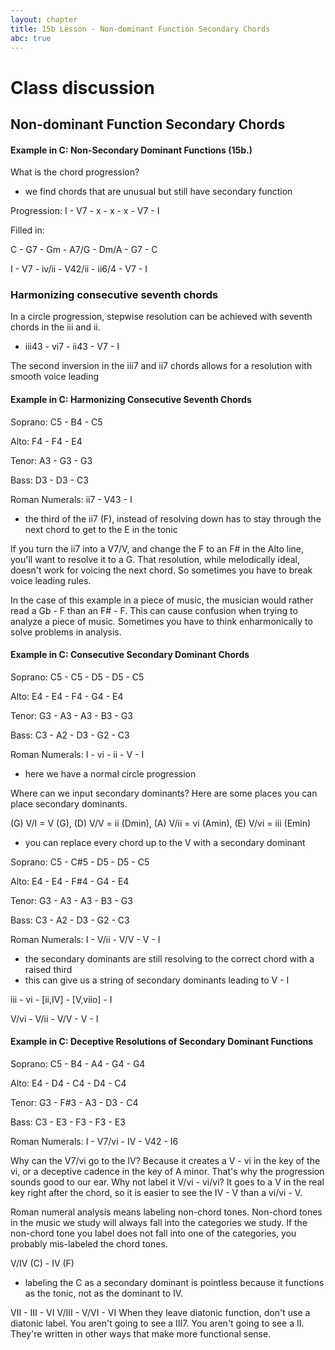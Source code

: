 ```yaml
---
layout: chapter
title: 15b Lesson - Non-dominant Function Secondary Chords
abc: true
---
```

# Class discussion
## Non-dominant Function Secondary Chords

#### Example in C: Non-Secondary Dominant Functions (15b.)
What is the chord progression?
- we find chords that are unusual but still have secondary function

Progression: I -  V7 - x - x - x - V7 - I

Filled in:

C - G7 - Gm - A7/G - Dm/A - G7 - C

I - V7 - iv/ii - V42/ii - ii6/4 - V7 - I

### Harmonizing consecutive seventh chords

In a circle progression, stepwise resolution can be achieved with seventh chords in the iii and ii.
- iii43 - vi7 - ii43 - V7 - I

The second inversion in the iii7 and ii7 chords allows for a resolution with smooth voice leading

#### Example in C: Harmonizing Consecutive Seventh Chords

Soprano: C5 - B4 - C5 

Alto: F4 - F4 - E4

Tenor: A3 - G3 - G3

Bass: D3 - D3 - C3

Roman Numerals: ii7 - V43 - I 
- the third of the ii7 (F), instead of resolving down has to stay through the next chord to get to the E in the tonic

If you turn the ii7 into a V7/V, and change the F to an F# in the Alto line, you'll want to resolve it to a G.
That resolution, while melodically ideal, doesn't work for voicing the next chord. 
So sometimes you have to break voice leading rules. 

In the case of this example in a piece of music, the musician would rather read a Gb - F than an F# - F. 
This can cause confusion when trying to analyze a piece of music. 
Sometimes you have to think enharmonically to solve problems in analysis. 

#### Example in C: Consecutive Secondary Dominant Chords

Soprano: C5 - C5 - D5 - D5 - C5

Alto: E4 - E4 - F4 - G4 - E4 

Tenor: G3 - A3 - A3 - B3 - G3

Bass: C3 - A2 - D3 - G2 - C3

Roman Numerals: I - vi - ii - V - I
- here we have a normal circle progression

Where can we input secondary dominants?
Here are some places you can place secondary dominants.

(G) V/I = V (G), (D) V/V = ii (Dmin), (A) V/ii = vi (Amin), (E) V/vi = iii (Emin)
- you can replace every chord up to the V with a secondary dominant

Soprano: C5 - C#5 - D5 - D5 - C5

Alto: E4 - E4 - F#4 - G4 - E4 

Tenor: G3 - A3 - A3 - B3 - G3

Bass: C3 - A2 - D3 - G2 - C3

Roman Numerals: I - V/ii - V/V - V - I
- the secondary dominants are still resolving to the correct chord with a raised third
- this can give us a string of secondary dominants leading to V - I

iii - vi - [ii,IV] - [V,viio] - I

V/vi - V/ii - V/V - V - I

#### Example in C: Deceptive Resolutions of Secondary Dominant Functions

Soprano: C5 - B4 - A4 - G4 - G4

Alto: E4 - D4 - C4 - D4 - C4

Tenor: G3 - F#3 - A3 - D3 - C4 

Bass: C3 - E3 - F3 - F3 - E3

Roman Numerals: I - V7/vi - IV - V42 - I6

Why can the V7/vi go to the IV?
Because it creates a V - vi in the key of the vi, or a deceptive cadence in the key of A minor. 
That's why the progression sounds good to our ear. 
Why not label it V/vi - vi/vi?
It goes to a V in the real key right after the chord, so it is easier to see the IV - V than a vi/vi - V. 

Roman numeral analysis means labeling non-chord tones. 
Non-chord tones in the music we study will always fall into the categories we study. 
If the non-chord tone you label does not fall into one of the categories, you probably mis-labeled the chord tones. 

V/IV (C) - IV (F)
- labeling the C as a secondary dominant is pointless because it functions as the tonic, not as the dominant to IV. 

VII - III - VI
V/III - V/VI - VI
When they leave diatonic function, don't use a diatonic label. 
You aren't going to see a III7. 
You aren't going to see a II. 
They're written in other ways that make more functional sense. 
